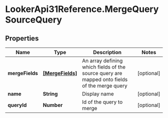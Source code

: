 # LookerApi31Reference.MergeQuerySourceQuery

## Properties
Name | Type | Description | Notes
------------ | ------------- | ------------- | -------------
**mergeFields** | [**[MergeFields]**](MergeFields.md) | An array defining which fields of the source query are mapped onto fields of the merge query | [optional] 
**name** | **String** | Display name | [optional] 
**queryId** | **Number** | Id of the query to merge | [optional] 


